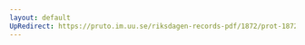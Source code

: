 ```yaml
---
layout: default
UpRedirect: https://pruto.im.uu.se/riksdagen-records-pdf/1872/prot-1872--fk--313/prot-1872--fk--313_005.pdf
---
```

